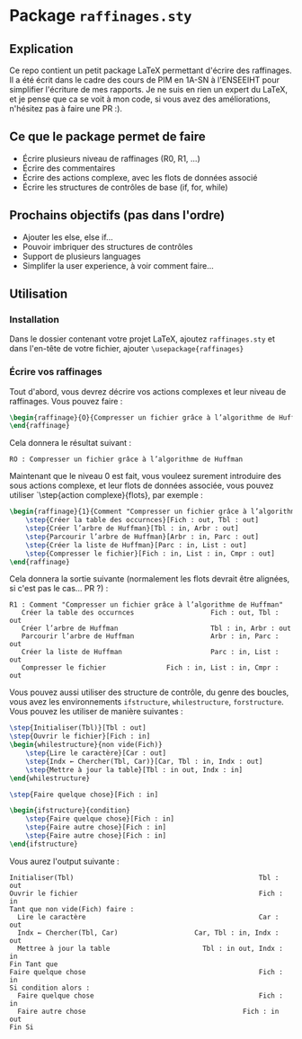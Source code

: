 # Package `raffinages.sty`

## Explication

Ce repo contient un petit package LaTeX permettant d'écrire des raffinages. Il a été écrit dans le cadre des cours de PIM en 1A-SN à l'ENSEEIHT pour simplifier l'écriture de mes rapports. 
Je ne suis en rien un expert du LaTeX, et je pense que ca se voit à mon code, si vous avez des améliorations, n'hésitez pas à faire une PR :).

## Ce que le package permet de faire
- Écrire plusieurs niveau de raffinages (R0, R1, ...)
- Écrire des commentaires
- Écrire des actions complexe, avec les flots de données associé
- Écrire les structures de contrôles de base (if, for, while)

## Prochains objectifs (pas dans l'ordre)
- Ajouter les else, else if...
- Pouvoir imbriquer des structures de contrôles
- Support de plusieurs languages
- Simplifer la user experience, à voir comment faire...

## Utilisation
### Installation
Dans le dossier contenant votre projet LaTeX, ajoutez `raffinages.sty` et dans l'en-tête de votre fichier, ajouter `\usepackage{raffinages}`

### Écrire vos raffinages
Tout d'abord, vous devrez décrire vos actions complexes et leur niveau de raffinages. Vous pouvez faire :
```latex
\begin{raffinage}{O}{Compresser un fichier grâce à l’algorithme de Huffman}
\end{raffinage}
```
Cela donnera le résultat suivant :
```
RO : Compresser un fichier grâce à l’algorithme de Huffman
```
Maintenant que le niveau 0 est fait, vous vouleez surement introduire des sous actions complexe, et leur flots de données associée, vous pouvez utiliser `\step{action complexe}{flots}, par exemple :
```latex
\begin{raffinage}{1}{Comment "Compresser un fichier grâce à l’algorithme de Huffman"} 
    \step{Créer la table des occurnces}[Fich : out, Tbl : out]
    \step{Créer l’arbre de Huffman}[Tbl : in, Arbr : out]
    \step{Parcourir l’arbre de Huffman}[Arbr : in, Parc : out]
    \step{Créer la liste de Huffman}[Parc : in, List : out]
    \step{Compresser le fichier}[Fich : in, List : in, Cmpr : out]
\end{raffinage}
```

Cela donnera la sortie suivante (normalement les flots devrait être alignées, si c'est pas le cas... PR ?) :
```
R1 : Comment "Compresser un fichier grâce à l’algorithme de Huffman"
   Créer la table des occurnces                   Fich : out, Tbl : out
   Créer l’arbre de Huffman                       Tbl : in, Arbr : out
   Parcourir l’arbre de Huffman                   Arbr : in, Parc : out
   Créer la liste de Huffman                      Parc : in, List : out
   Compresser le fichier               Fich : in, List : in, Cmpr : out
```

Vous pouvez aussi utiliser des structure de contrôle, du genre des boucles, vous avez les environnements `ifstructure`, `whilestructure`, `forstructure`. Vous pouvez les utiliser de manière suivantes :
```latex
\step{Initialiser(Tbl)}[Tbl : out]
\step{Ouvrir le fichier}[Fich : in]
\begin{whilestructure}{non vide(Fich)}
    \step{Lire le caractère}[Car : out]
    \step{Indx ← Chercher(Tbl, Car)}[Car, Tbl : in, Indx : out]
    \step{Mettre à jour la table}[Tbl : in out, Indx : in]
\end{whilestructure}

\step{Faire quelque chose}[Fich : in]

\begin{ifstructure}{condition}
    \step{Faire quelque chose}[Fich : in]
    \step{Faire autre chose}[Fich : in]
    \step{Faire autre chose}[Fich : in]
\end{ifstructure}
```
Vous aurez l'output suivante :
```
Initialiser(Tbl)                                              Tbl : out
Ouvrir le fichier                                             Fich : in
Tant que non vide(Fich) faire :
  Lire le caractère                                           Car : out
  Indx ← Chercher(Tbl, Car)                   Car, Tbl : in, Indx : out
  Mettree à jour la table                       Tbl : in out, Indx : in
Fin Tant que
Faire quelque chose                                           Fich : in
Si condition alors :
  Faire quelque chose                                         Fich : in
  Faire autre chose                                       Fich : in out
Fin Si
```
